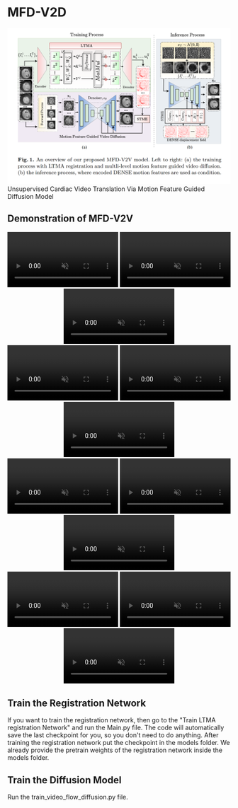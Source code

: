 # MFD-V2D
![MFD-V2D Architecture](figures/overall_fig.png)
Unsupervised Cardiac Video Translation Via Motion Feature Guided Diffusion Model

## Demonstration of MFD-V2V
<div align="center">
  <video autoplay loop muted playsinline width="250">
    <source src="MFD-V2V_demos/A01_P101_evaluation.gif" type="image/gif">
  </video>
  <video autoplay loop muted playsinline width="250">
    <source src="MFD-V2V_demos/A01_P104_evaluation.gif" type="image/gif">
  </video>
  <video autoplay loop muted playsinline width="250">
    <source src="MFD-V2V_demos/A01_P12_evaluation.gif" type="image/gif">
  </video>
</div>
<div align="center">
  <video autoplay loop muted playsinline width="250">
    <source src="MFD-V2V_demos/A01_P17_evaluation.gif" type="image/gif">
  </video>
  <video autoplay loop muted playsinline width="250">
    <source src="MFD-V2V_demos/A01_P19_evaluation.gif" type="image/gif">
  </video>
  <video autoplay loop muted playsinline width="250">
    <source src="MFD-V2V_demos/A01_P22_evaluation.gif" type="image/gif">
  </video>
</div>
<div align="center">
  <video autoplay loop muted playsinline width="250">
    <source src="MFD-V2V_demos/A01_P25_evaluation.gif" type="image/gif">
  </video>
  <video autoplay loop muted playsinline width="250">
    <source src="MFD-V2V_demos/A01_P34_evaluation.gif" type="image/gif">
  </video>
  <video autoplay loop muted playsinline width="250">
    <source src="MFD-V2V_demos/A01_P35_evaluation.gif" type="image/gif">
  </video>
</div>
<div align="center">
  <video autoplay loop muted playsinline width="250">
    <source src="MFD-V2V_demos/A01_P42_evaluation.gif" type="image/gif">
  </video>
  <video autoplay loop muted playsinline width="250">
    <source src="MFD-V2V_demos/A01_P43_evaluation.gif" type="image/gif">
  </video>
  <video autoplay loop muted playsinline width="250">
    <source src="MFD-V2V_demos/A01_P46_evaluation.gif" type="image/gif">
  </video>
</div>

## Train the Registration Network
If you want to train the registration network, then go to the "Train LTMA registration Network" and run the Main.py file. The code will automatically save the last checkpoint for you, so you don't need to do anything. After training the registration network put the checkpoint in the models folder. We already provide the pretrain weights of the registration network inside the models folder.

## Train the Diffusion Model
Run the train_video_flow_diffusion.py file. 

